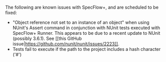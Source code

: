 The following are known issues with SpecFlow+, and are scheduled to be fixed:

* "Object reference not set to an instance of an object" when using NUnit's Assert command in conjunction with NUnit tests executed with SpecFlow+ Runner. This appears to be due to a recent update to NUnit (possibly 3.6.1). See [[this GitHub issue|https://github.com/nunit/nunit/issues/2223]].
* Tests fail to execute if the path to the project includes a hash character ('#')